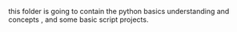 this folder is going to contain the python basics understanding and concepts , and some basic script projects.
